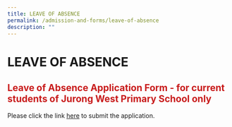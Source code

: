 ```yaml
---
title: LEAVE OF ABSENCE
permalink: /admission-and-forms/leave-of-absence
description: ""
---
```


# LEAVE OF ABSENCE

## <span style = "color: #c81b1b"> <b>Leave of Absence Application Form - for current students of Jurong West Primary School only</b> </span>

Please click the link <a href="https://form.gov.sg/60c81652c1e7220011fee20e" target = "_blank">here</a> to submit the application.